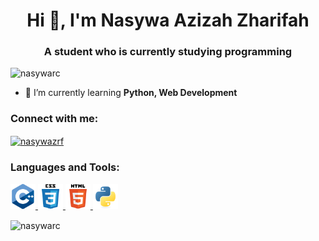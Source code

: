 <h1 align="center">Hi 👋, I'm Nasywa Azizah Zharifah</h1>
<h3 align="center">A student who is currently studying programming</h3>
<!-- <img align="right" alt="Coding" width="400" src="https://media.tenor.com/YUzRkMOL-3EAAAAC/programming-computer-frog.gif"> -->

<p align="left"> <img src="https://komarev.com/ghpvc/?username=nasywarc&label=Profile%20views&color=0e75b6&style=flat" alt="nasywarc" /> </p>

- 🌱 I’m currently learning **Python, Web Development**

<h3 align="left">Connect with me:</h3>
<p align="left">
<a href="https://instagram.com/nasywazrf" target="blank"><img align="center" src="https://raw.githubusercontent.com/rahuldkjain/github-profile-readme-generator/master/src/images/icons/Social/instagram.svg" alt="nasywazrf" height="30" width="40" /></a>
</p>

<h3 align="left">Languages and Tools:</h3>
<p align="left"> <a href="https://www.w3schools.com/cpp/" target="_blank" rel="noreferrer"> <img src="https://raw.githubusercontent.com/devicons/devicon/master/icons/cplusplus/cplusplus-original.svg" alt="cplusplus" width="40" height="40"/> </a> <a href="https://www.w3schools.com/css/" target="_blank" rel="noreferrer"> <img src="https://raw.githubusercontent.com/devicons/devicon/master/icons/css3/css3-original-wordmark.svg" alt="css3" width="40" height="40"/> </a> <a href="https://www.w3.org/html/" target="_blank" rel="noreferrer"> <img src="https://raw.githubusercontent.com/devicons/devicon/master/icons/html5/html5-original-wordmark.svg" alt="html5" width="40" height="40"/> </a> <a href="https://www.python.org" target="_blank" rel="noreferrer"> <img src="https://raw.githubusercontent.com/devicons/devicon/master/icons/python/python-original.svg" alt="python" width="40" height="40"/> </a> </p>

<p><img align="center" src="https://github-readme-stats.vercel.app/api/top-langs?username=nasywarc&show_icons=true&locale=en&layout=compact" alt="nasywarc" /></p>
